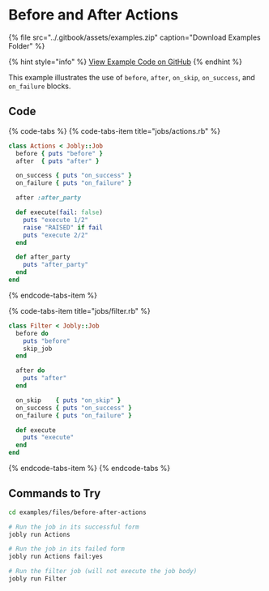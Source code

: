 # Before and After Actions

{% file src="../.gitbook/assets/examples.zip" caption="Download Examples Folder" %}

{% hint style="info" %}
[View Example Code on GitHub](https://github.com/DannyBen/jobly-docs/tree/master/examples/files/before-after-actions)
{% endhint %}

This example illustrates the use of `before`, `after`, `on_skip`, `on_success`, and `on_failure` blocks.

## Code

{% code-tabs %}
{% code-tabs-item title="jobs/actions.rb" %}
```ruby
class Actions < Jobly::Job
  before { puts "before" }
  after  { puts "after" }

  on_success { puts "on_success" }
  on_failure { puts "on_failure" }

  after :after_party

  def execute(fail: false)
    puts "execute 1/2"
    raise "RAISED" if fail
    puts "execute 2/2"
  end

  def after_party
    puts "after_party"
  end
end
```
{% endcode-tabs-item %}


{% code-tabs-item title="jobs/filter.rb" %}
```ruby
class Filter < Jobly::Job
  before do
    puts "before"
    skip_job
  end

  after do
    puts "after"
  end

  on_skip    { puts "on_skip" }
  on_success { puts "on_success" }
  on_failure { puts "on_failure" }

  def execute
    puts "execute"
  end
end
```
{% endcode-tabs-item %}
{% endcode-tabs %}


## Commands to Try

```bash
cd examples/files/before-after-actions

# Run the job in its successful form
jobly run Actions

# Run the job in its failed form
jobly run Actions fail:yes

# Run the filter job (will not execute the job body)
jobly run Filter
```

